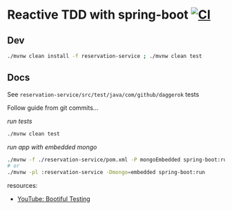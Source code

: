# Reactive TDD with spring-boot [![CI](https://github.com/daggerok/webflux-reactive-testing-example/actions/workflows/github-pages.yaml/badge.svg)](https://github.com/daggerok/webflux-reactive-testing-example/actions/workflows/ci.yaml)

## Dev

```bash
./mvnw clean install -f reservation-service ; ./mvnw clean test
```

## Docs

See `reservation-service/src/test/java/com/github/daggerok` tests

Follow guide from git commits...

_run tests_

```bash
./mvnw clean test
```

_run app with embedded mongo_

```bash
./mvnw -f ./reservation-service/pom.xml -P mongoEmbedded spring-boot:run
# or
./mvnw -pl :reservation-service -Dmongo=embedded spring-boot:run
```

resources:

* [YouTube: Bootiful Testing](https://www.youtube.com/watch?v=1W5_tOiwEAc)
